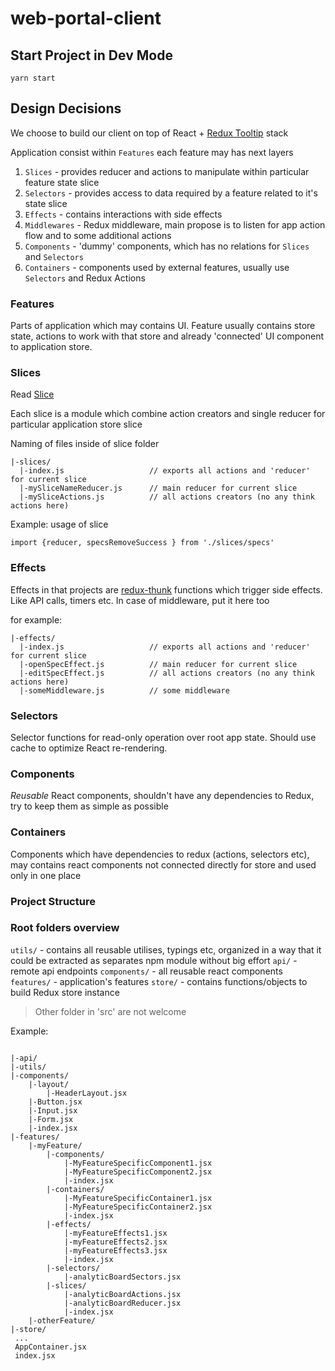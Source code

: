 # web-portal-client


## Start Project in Dev Mode

`yarn start`


## Design Decisions

We choose to build our client on top of React + [Redux Tooltip](https://redux-toolkit.js.org/) stack

Application consist within  `Features` each feature may has next layers

1. `Slices` -  provides reducer and actions to manipulate within particular feature state slice
1. `Selectors` - provides access to data required by a feature related to it's state slice
1. `Effects` - contains interactions with side effects
1. `Middlewares` - Redux middleware, main propose is to listen for app action flow and to some additional actions
1. `Components` - 'dummy' components, which has no relations for `Slices` and `Selectors`
1. `Containers` - components used by external features, usually use `Selectors` and Redux Actions

### Features

Parts of application which may contains UI. Feature usually contains store state, actions to work with that store and
already 'connected' UI component to application store.


### Slices

Read [Slice](https://redux.js.org/tutorials/fundamentals/part-8-modern-redux#using-createslice)

Each slice is a module which combine action creators and single reducer for particular application store slice

Naming of files inside of slice folder

```
|-slices/
  |-index.js                   // exports all actions and 'reducer' for current slice
  |-mySliceNameReducer.js      // main reducer for current slice
  |-mySliceActions.js          // all actions creators (no any think actions here)
```

Example: usage of slice
```
import {reducer, specsRemoveSuccess } from './slices/specs'

```
### Effects

Effects in that projects are [redux-thunk](https://github.com/reduxjs/redux-thunk) functions which trigger side effects.
Like API calls, timers etc.  In case of middleware, put it here too

for example:

```
|-effects/
  |-index.js                   // exports all actions and 'reducer' for current slice
  |-openSpecEffect.js          // main reducer for current slice
  |-editSpecEffect.js          // all actions creators (no any think actions here)
  |-someMiddleware.js          // some middleware
```

### Selectors

Selector functions for read-only operation over root app state.
Should use cache to optimize React re-rendering.

### Components

*Reusable* React components, shouldn't have any dependencies to Redux, try to keep them as simple as possible

### Containers

Components which have dependencies to redux (actions, selectors etc), may contains react components not connected directly for
store and used only in one place

### Project Structure

### Root folders overview

`utils/` - contains all reusable utilises, typings etc, organized in a way that it could be extracted as separates npm module without big effort
`api/` - remote api endpoints
`components/` - all reusable react components
`features/` - application's features
`store/` - contains functions/objects to build Redux store instance

> Other folder in 'src' are not welcome

Example:

```

|-api/
|-utils/
|-components/
    |-layout/
        |-HeaderLayout.jsx
    |-Button.jsx
    |-Input.jsx
    |-Form.jsx
    |-index.jsx
|-features/
    |-myFeature/
        |-components/
            |-MyFeatureSpecificComponent1.jsx
            |-MyFeatureSpecificComponent2.jsx
            |-index.jsx
        |-containers/
            |-MyFeatureSpecificContainer1.jsx
            |-MyFeatureSpecificContainer2.jsx
            |-index.jsx
        |-effects/
            |-myFeatureEffects1.jsx
            |-myFeatureEffects2.jsx
            |-myFeatureEffects3.jsx
            |-index.jsx
        |-selectors/
            |-analyticBoardSectors.jsx
        |-slices/
            |-analyticBoardActions.jsx
            |-analyticBoardReducer.jsx
            |-index.jsx
    |-otherFeature/
|-store/
 ...
 AppContainer.jsx
 index.jsx
```
